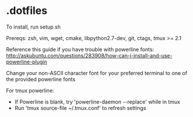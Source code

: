 # .dotfiles

To install, run setup.sh

Prereqs: zsh, vim, wget, cmake, libpython2.7-dev, git, ctags, tmux >= 2.1

Reference this guide if you have trouble with powerline fonts:
http://askubuntu.com/questions/283908/how-can-i-install-and-use-powerline-plugin

Change your non-ASCII character font for your preferred terminal to one of the provided powerline fonts

For tmux powerline:
- If Powerline is blank, try 'powerline-daemon --replace' while in tmux
- Run 'tmux source-file ~/.tmux.conf' to refresh settings

